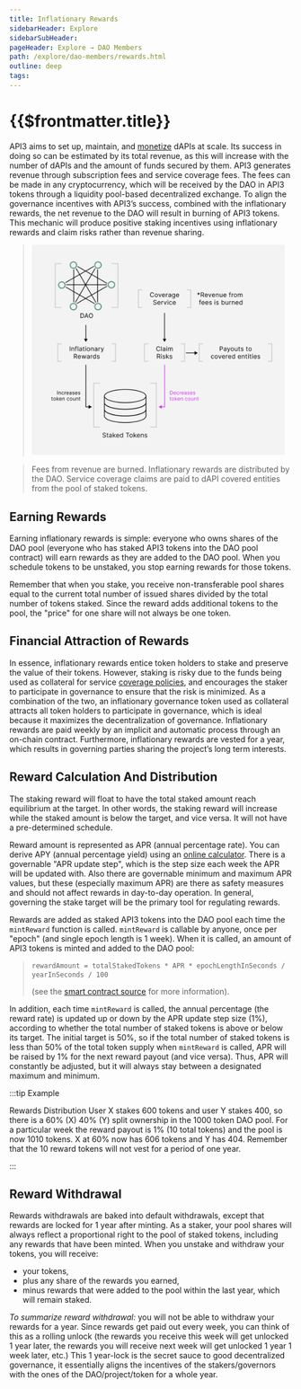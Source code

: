 ```yaml
---
title: Inflationary Rewards
sidebarHeader: Explore
sidebarSubHeader:
pageHeader: Explore → DAO Members
path: /explore/dao-members/rewards.html
outline: deep
tags:
---
```


<PageHeader/>

<SearchHighlight/>

<FlexStartTag/>

# {{$frontmatter.title}}

API3 aims to set up, maintain, and
[monetize](/explore/dao-members/dao-pool.md#monetization) dAPIs at scale. Its
success in doing so can be estimated by its total revenue, as this will increase
with the number of dAPIs and the amount of funds secured by them. API3 generates
revenue through subscription fees and service coverage fees. The fees can be
made in any cryptocurrency, which will be received by the DAO in API3 tokens
through a liquidity pool-based decentralized exchange. To align the governance
incentives with API3’s success, combined with the inflationary rewards, the net
revenue to the DAO will result in burning of API3 tokens. This mechanic will
produce positive staking incentives using inflationary rewards and claim risks
rather than revenue sharing.

> <img src="../assets/images/08-Inflationary_Rewards.png" width="450"/>

> <p>Fees from revenue are burned. Inflationary rewards are distributed by the DAO. Service coverage claims are paid to dAPI covered entities from the pool of staked tokens.</p>

## Earning Rewards

Earning inflationary rewards is simple: everyone who owns shares of the DAO pool
(everyone who has staked API3 tokens into the DAO pool contract) will earn
rewards as they are added to the DAO pool. When you schedule tokens to be
unstaked, you stop earning rewards for those tokens.

Remember that when you stake, you receive non-transferable pool shares equal to
the current total number of issued shares divided by the total number of tokens
staked. Since the reward adds additional tokens to the pool, the "price" for one
share will not always be one token.

## Financial Attraction of Rewards

In essence, inflationary rewards entice token holders to stake and preserve the
value of their tokens. However, staking is risky due to the funds being used as
collateral for service [coverage policies](/explore/dapis/using-dapis.md), and
encourages the staker to participate in governance to ensure that the risk is
minimized. As a combination of the two, an inflationary governance token used as
collateral attracts all token holders to participate in governance, which is
ideal because it maximizes the decentralization of governance. Inflationary
rewards are paid weekly by an implicit and automatic process through an on-chain
contract. Furthermore, inflationary rewards are vested for a year, which results
in governing parties sharing the project’s long term interests.

<!--
> ![dao-pool-staking-2](../assets/images/token-weekly-emission.png)

As a result the change in the total supply of API3 tokens is illustrated below.

> ![dao-pool-staking-2](../assets/images/token-total-supply.png)
> -->

## Reward Calculation And Distribution

The staking reward will float to have the total staked amount reach equilibrium
at the target. In other words, the staking reward will increase while the staked
amount is below the target, and vice versa. It will not have a pre-determined
schedule.

Reward amount is represented as APR (annual percentage rate). You can derive APY
(annual percentage yield) using an
[online calculator](https://www.aprtoapy.com/)<ExternalLinkImage/>. There is a
governable "APR update step", which is the step size each week the APR will be
updated with. Also there are governable minimum and maximum APR values, but
these (especially maximum APR) are there as safety measures and should not
affect rewards in day-to-day operation. In general, governing the stake target
will be the primary tool for regulating rewards.

Rewards are added as staked API3 tokens into the DAO pool each time the
`mintReward` function is called. `mintReward` is callable by anyone, once per
"epoch" (and single epoch length is 1 week). When it is called, an amount of
API3 tokens is minted and added to the DAO pool:

> ```
> rewardAmount = totalStakedTokens * APR * epochLengthInSeconds / yearInSeconds / 100
> ```
>
> (see the
> [smart contract source<ExternalLinkImage/>](https://github.com/api3dao/api3-dao/blob/main/packages/pool/contracts/RewardUtils.sol#L24)
> for more information).

In addition, each time `mintReward` is called, the annual percentage (the reward
rate) is updated up or down by the APR update step size (1%), according to
whether the total number of staked tokens is above or below its target. The
initial target is 50%, so if the total number of staked tokens is less than 50%
of the total token supply when `mintReward` is called, APR will be raised by 1%
for the next reward payout (and vice versa). Thus, APR will constantly be
adjusted, but it will always stay between a designated maximum and minimum.

:::tip Example

Rewards Distribution User X stakes 600 tokens and user Y stakes 400, so there is
a 60% (X) 40% (Y) split ownership in the 1000 token DAO pool. For a particular
week the reward payout is 1% (10 total tokens) and the pool is now 1010 tokens.
X at 60% now has 606 tokens and Y has 404. Remember that the 10 reward tokens
will not vest for a period of one year.

:::

## Reward Withdrawal

Rewards withdrawals are baked into default withdrawals, except that rewards are
locked for 1 year after minting. As a staker, your pool shares will always
reflect a proportional right to the pool of staked tokens, including any rewards
that have been minted. When you unstake and withdraw your tokens, you will
receive:

- your tokens,
- plus any share of the rewards you earned,
- minus rewards that were added to the pool within the last year, which will
  remain staked.

_To summarize reward withdrawal:_ you will not be able to withdraw your rewards
for a year. Since rewards get paid out every week, you can think of this as a
rolling unlock (the rewards you receive this week will get unlocked 1 year
later, the rewards you will receive next week will get unlocked 1 year 1 week
later, etc.) This 1 year-lock is the secret sauce to good decentralized
governance, it essentially aligns the incentives of the stakers/governors with
the ones of the DAO/project/token for a whole year.

<FlexEndTag/>

